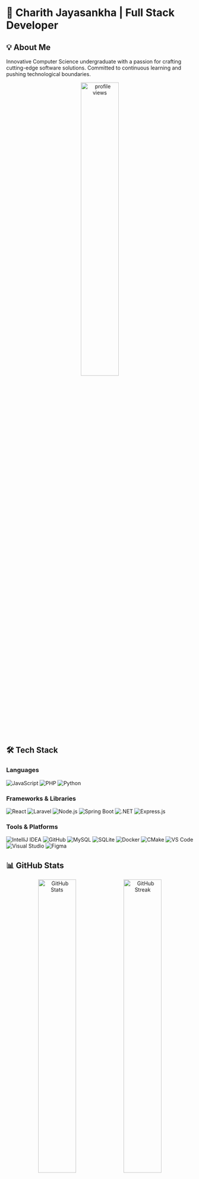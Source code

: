 # 🚀 Charith Jayasankha | Full Stack Developer

## 💡 About Me
Innovative Computer Science undergraduate with a passion for crafting cutting-edge software solutions. Committed to continuous learning and pushing technological boundaries.

<div align="center">
  <img src="https://komarev.com/ghpvc/?username=charith0901&color=blueviolet" alt="profile views" width="45%" />
</div>

## 🛠️ Tech Stack

### Languages
![JavaScript](https://img.shields.io/badge/JavaScript-F7DF1E?style=for-the-badge&logo=javascript&logoColor=black)
![PHP](https://img.shields.io/badge/PHP-777BB4?style=for-the-badge&logo=php&logoColor=white)
![Python](https://img.shields.io/badge/Python-3776AB?style=for-the-badge&logo=python&logoColor=white)

### Frameworks & Libraries
![React](https://img.shields.io/badge/React-61DAFB?style=for-the-badge&logo=react&logoColor=black)
![Laravel](https://img.shields.io/badge/Laravel-FF2D20?style=for-the-badge&logo=laravel&logoColor=white)
![Node.js](https://img.shields.io/badge/Node.js-339933?style=for-the-badge&logo=node.js&logoColor=white)
![Spring Boot](https://img.shields.io/badge/Spring%20Boot-6DB33F?style=for-the-badge&logo=springboot&logoColor=white)
![.NET](https://img.shields.io/badge/.NET-512BD4?style=for-the-badge&logo=dotnet&logoColor=white)
![Express.js](https://img.shields.io/badge/Express.js-404D59?style=for-the-badge)


### Tools & Platforms
![IntelliJ IDEA](https://img.shields.io/badge/IntelliJ%20IDEA-000000?style=for-the-badge&logo=intellij-idea&logoColor=white)
![GitHub](https://img.shields.io/badge/GitHub-181717?style=for-the-badge&logo=github&logoColor=white)
![MySQL](https://img.shields.io/badge/MySQL-4479A1?style=for-the-badge&logo=mysql&logoColor=white)
![SQLite](https://img.shields.io/badge/SQLite-07405E?style=for-the-badge&logo=sqlite&logoColor=white)
![Docker](https://img.shields.io/badge/Docker-2496ED?style=for-the-badge&logo=docker&logoColor=white)
![CMake](https://img.shields.io/badge/CMake-064F8C?style=for-the-badge&logo=cmake&logoColor=white)
![VS Code](https://img.shields.io/badge/VS%20Code-007ACC?style=for-the-badge&logo=visual-studio-code&logoColor=white)
![Visual Studio](https://img.shields.io/badge/Visual%20Studio-5C2D91?style=for-the-badge&logo=visual-studio&logoColor=white)
![Figma](https://img.shields.io/badge/Figma-F24E1E?style=for-the-badge&logo=figma&logoColor=white)

## 📊 GitHub Stats
<div align="center">
  <img src="https://github-readme-stats.vercel.app/api?username=charith0901&show_icons=true&theme=radical" alt="GitHub Stats" width="45%" />
  <img src="https://github-readme-streak-stats.herokuapp.com/?user=charith0901&theme=radical" alt="GitHub Streak" width="45%" />
  <img src="https://github-readme-stats.vercel.app/api/top-langs/?username=charith0901&theme=tokyonight" alt="Github Top Lang" width="45%"/>
</div>

## 🌱 Currently Exploring
- Advanced Software Architecture
- Microservices Design
- Cloud Native Technologies
- AI/Machine Learning Integrations

## GitHub Profile Trophy 🏆

[![trophy](https://github-profile-trophy.vercel.app/?username=charith0901&theme=juicyfresh&no-bg=true)](https://github.com/ryo-ma/github-profile-trophy)


## 🤝 Let's Connect!
[![LinkedIn](https://img.shields.io/badge/LinkedIn-0A66C2?style=for-the-badge&logo=linkedin&logoColor=white)](https://www.linkedin.com/in/charith-jayasankha-0a8397288/)
[![Email](https://img.shields.io/badge/Email-D14836?style=for-the-badge&logo=gmail&logoColor=white)](mailto:charithjayasankha@gmail.com)
[![GitHub](https://img.shields.io/badge/GitHub-181717?style=for-the-badge&logo=github&logoColor=white)](https://github.com/charith0901)

---

> *"Innovation distinguishes between a leader and a follower." – Steve Jobs*

